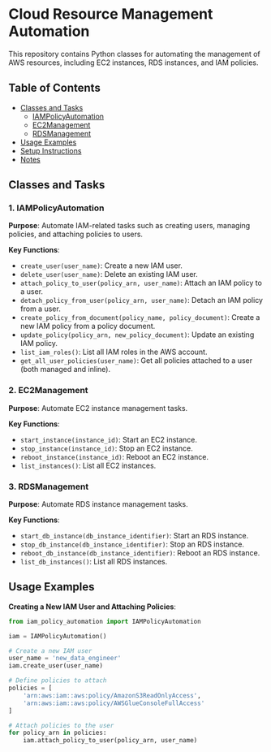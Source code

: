 # Cloud Resource Management Automation

This repository contains Python classes for automating the management of AWS resources, including EC2 instances, RDS instances, and IAM policies.

## Table of Contents

- [Classes and Tasks](#classes-and-tasks)
  - [IAMPolicyAutomation](#1-iampolicyautomation)
  - [EC2Management](#2-ec2management)
  - [RDSManagement](#3-rdsmanagement)
- [Usage Examples](#usage-examples)
- [Setup Instructions](#setup-instructions)
- [Notes](#notes)

## Classes and Tasks

### 1. IAMPolicyAutomation

**Purpose**: Automate IAM-related tasks such as creating users, managing policies, and attaching policies to users.

**Key Functions**:

- `create_user(user_name)`: Create a new IAM user.
- `delete_user(user_name)`: Delete an existing IAM user.
- `attach_policy_to_user(policy_arn, user_name)`: Attach an IAM policy to a user.
- `detach_policy_from_user(policy_arn, user_name)`: Detach an IAM policy from a user.
- `create_policy_from_document(policy_name, policy_document)`: Create a new IAM policy from a policy document.
- `update_policy(policy_arn, new_policy_document)`: Update an existing IAM policy.
- `list_iam_roles()`: List all IAM roles in the AWS account.
- `get_all_user_policies(user_name)`: Get all policies attached to a user (both managed and inline).

### 2. EC2Management

**Purpose**: Automate EC2 instance management tasks.

**Key Functions**:

- `start_instance(instance_id)`: Start an EC2 instance.
- `stop_instance(instance_id)`: Stop an EC2 instance.
- `reboot_instance(instance_id)`: Reboot an EC2 instance.
- `list_instances()`: List all EC2 instances.

### 3. RDSManagement

**Purpose**: Automate RDS instance management tasks.

**Key Functions**:

- `start_db_instance(db_instance_identifier)`: Start an RDS instance.
- `stop_db_instance(db_instance_identifier)`: Stop an RDS instance.
- `reboot_db_instance(db_instance_identifier)`: Reboot an RDS instance.
- `list_db_instances()`: List all RDS instances.

## Usage Examples

**Creating a New IAM User and Attaching Policies**:

```python
from iam_policy_automation import IAMPolicyAutomation

iam = IAMPolicyAutomation()

# Create a new IAM user
user_name = 'new_data_engineer'
iam.create_user(user_name)

# Define policies to attach
policies = [
    'arn:aws:iam::aws:policy/AmazonS3ReadOnlyAccess',
    'arn:aws:iam::aws:policy/AWSGlueConsoleFullAccess'
]

# Attach policies to the user
for policy_arn in policies:
    iam.attach_policy_to_user(policy_arn, user_name)
